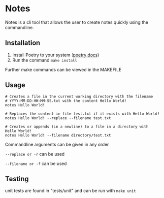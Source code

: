 # Notes
Notes is a cli tool that allows the user to create notes quickly using the commandline.

## Installation
1. Install Poetry to your system ([poetry docs](https://python-poetry.org/docs/))
2. Run the command `make install`

Further make commands can be viewed in the MAKEFILE

## Usage
```commandline
# Creates a file in the current working directory with the filename 
# YYYY-MM-DD-HH-MM-SS.txt with the content Hello World!
notes Hello World!

# Replaces the content in file test.txt if it exists with Hello World!
notes Hello World! --replace --filename test.txt

# Creates or appends (in a newline) to a file in a directory with Hello World!
notes Hello World! --filename directory/test.txt
```
Commandline arguments can be given in any order

`--replace or -r` can be used

`--filename or -f` can be used

## Testing
unit tests are found in "tests/unit" and can be run with `make unit`
